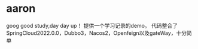 # aaron
goog good study,day day up！
提供一个学习记录的demo。
代码整合了SpringCloud2022.0.0，Dubbo3，Nacos2，Openfeign以及gateWay，十分简单
